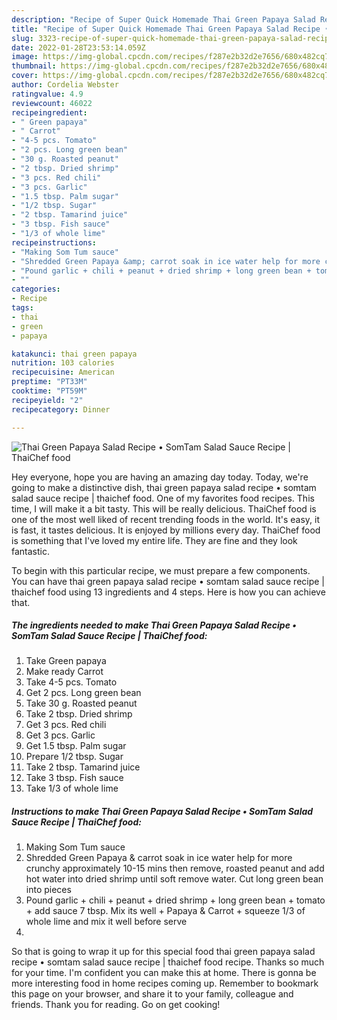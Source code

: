 ```yaml
---
description: "Recipe of Super Quick Homemade Thai Green Papaya Salad Recipe • SomTam Salad Sauce Recipe | ThaiChef food"
title: "Recipe of Super Quick Homemade Thai Green Papaya Salad Recipe • SomTam Salad Sauce Recipe | ThaiChef food"
slug: 3323-recipe-of-super-quick-homemade-thai-green-papaya-salad-recipe-somtam-salad-sauce-recipe-thaichef-food
date: 2022-01-28T23:53:14.059Z
image: https://img-global.cpcdn.com/recipes/f287e2b32d2e7656/680x482cq70/thai-green-papaya-salad-recipe-somtam-salad-sauce-recipe-thaichef-food-recipe-main-photo.jpg
thumbnail: https://img-global.cpcdn.com/recipes/f287e2b32d2e7656/680x482cq70/thai-green-papaya-salad-recipe-somtam-salad-sauce-recipe-thaichef-food-recipe-main-photo.jpg
cover: https://img-global.cpcdn.com/recipes/f287e2b32d2e7656/680x482cq70/thai-green-papaya-salad-recipe-somtam-salad-sauce-recipe-thaichef-food-recipe-main-photo.jpg
author: Cordelia Webster
ratingvalue: 4.9
reviewcount: 46022
recipeingredient:
- " Green papaya"
- " Carrot"
- "4-5 pcs. Tomato"
- "2 pcs. Long green bean"
- "30 g. Roasted peanut"
- "2 tbsp. Dried shrimp"
- "3 pcs. Red chili"
- "3 pcs. Garlic"
- "1.5 tbsp. Palm sugar"
- "1/2 tbsp. Sugar"
- "2 tbsp. Tamarind juice"
- "3 tbsp. Fish sauce"
- "1/3 of whole lime"
recipeinstructions:
- "Making Som Tum sauce"
- "Shredded Green Papaya &amp; carrot soak in ice water help for more crunchy approximately 10-15 mins then remove, roasted peanut and add hot water into dried shrimp until soft remove water. Cut long green bean into pieces"
- "Pound garlic + chili + peanut + dried shrimp + long green bean + tomato + add sauce 7 tbsp. Mix its well + Papaya &amp; Carrot + squeeze 1/3 of whole lime and mix it well before serve"
- ""
categories:
- Recipe
tags:
- thai
- green
- papaya

katakunci: thai green papaya 
nutrition: 103 calories
recipecuisine: American
preptime: "PT33M"
cooktime: "PT59M"
recipeyield: "2"
recipecategory: Dinner

---
```



![Thai Green Papaya Salad Recipe • SomTam Salad Sauce Recipe | ThaiChef food](https://img-global.cpcdn.com/recipes/f287e2b32d2e7656/680x482cq70/thai-green-papaya-salad-recipe-somtam-salad-sauce-recipe-thaichef-food-recipe-main-photo.jpg)

Hey everyone, hope you are having an amazing day today. Today, we're going to make a distinctive dish, thai green papaya salad recipe • somtam salad sauce recipe | thaichef food. One of my favorites food recipes. This time, I will make it a bit tasty. This will be really delicious.
 ThaiChef food is one of the most well liked of recent trending foods in the world. It's easy, it is fast, it tastes delicious. It is enjoyed by millions every day.  ThaiChef food is something that I've loved my entire life. They are fine and they look fantastic.




To begin with this particular recipe, we must prepare a few components. You can have thai green papaya salad recipe • somtam salad sauce recipe | thaichef food using 13 ingredients and 4 steps. Here is how you can achieve that.

<!--inarticleads1-->

##### The ingredients needed to make Thai Green Papaya Salad Recipe • SomTam Salad Sauce Recipe | ThaiChef food:

1. Take  Green papaya
1. Make ready  Carrot
1. Take 4-5 pcs. Tomato
1. Get 2 pcs. Long green bean
1. Take 30 g. Roasted peanut
1. Take 2 tbsp. Dried shrimp
1. Get 3 pcs. Red chili
1. Get 3 pcs. Garlic
1. Get 1.5 tbsp. Palm sugar
1. Prepare 1/2 tbsp. Sugar
1. Take 2 tbsp. Tamarind juice
1. Take 3 tbsp. Fish sauce
1. Take 1/3 of whole lime




<!--inarticleads2-->

##### Instructions to make Thai Green Papaya Salad Recipe • SomTam Salad Sauce Recipe | ThaiChef food:

1. Making Som Tum sauce
1. Shredded Green Papaya &amp; carrot soak in ice water help for more crunchy approximately 10-15 mins then remove, roasted peanut and add hot water into dried shrimp until soft remove water. Cut long green bean into pieces
1. Pound garlic + chili + peanut + dried shrimp + long green bean + tomato + add sauce 7 tbsp. Mix its well + Papaya &amp; Carrot + squeeze 1/3 of whole lime and mix it well before serve
1. 




So that is going to wrap it up for this special food thai green papaya salad recipe • somtam salad sauce recipe | thaichef food recipe. Thanks so much for your time. I'm confident you can make this at home. There is gonna be more interesting food in home recipes coming up. Remember to bookmark this page on your browser, and share it to your family, colleague and friends. Thank you for reading. Go on get cooking!
